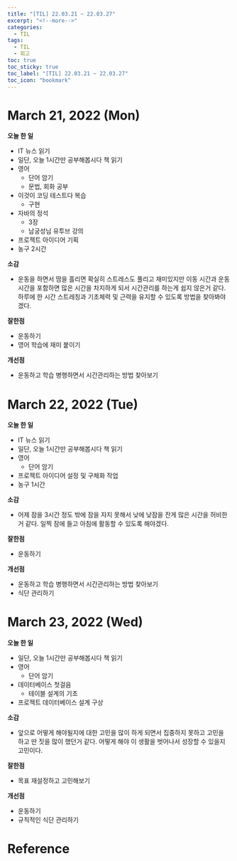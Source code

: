 ```yaml
---
title: "[TIL] 22.03.21 ~ 22.03.27"
excerpt: "<!--more-->"
categories:
  - TIL
tags:
  - TIL
  - 회고
toc: true
toc_sticky: true
toc_label: "[TIL] 22.03.21 ~ 22.03.27"
toc_icon: "bookmark"
---
```


# March 21, 2022 (Mon)

**오늘 한 일**
- IT 뉴스 읽기
- 일단, 오늘 1시간만 공부해봅시다 책 읽기
- 영어
  - 단어 암기
  - 문법, 회화 공부
- 이것이 코딩 테스트다 복습
  - 구현
- 자바의 정석
  - 3장
  - 남궁성님 유투브 강의
- 프로젝트 아이디어 기획
- 농구 2시간

**소감**
- 운동을 하면서 땀을 흘리면 확실히 스트레스도 풀리고 재미있지만 이동 시간과 운동시간을 포함하면 많은 시간을 차지하게 되서 시간관리를 하는게 쉽지 않은거 같다. 하루에 한 시간 스트레칭과 기초체력 및 근력을 유지할 수 있도록 방법을 찾아봐야겠다.

**잘한점**
- 운동하기
- 영어 학습에 재미 붙이기

**개선점**
- 운동하고 학습 병행하면서 시간관리하는 방법 찾아보기

# March 22, 2022 (Tue)

**오늘 한 일**
- IT 뉴스 읽기
- 일단, 오늘 1시간만 공부해봅시다 책 읽기
- 영어
  - 단어 암기
- 프로젝트 아이디어 설정 및 구체화 작업
- 농구 1시간

**소감**
- 어제 잠을 3시간 정도 밖에 잠을 자지 못해서 낮에 낮잠을 잔게 많은 시간을 허비한거 같다.
일찍 잠에 들고 아침에 활동할 수 있도록 해야겠다.

**잘한점**
- 운동하기

**개선점**
- 운동하고 학습 병행하면서 시간관리하는 방법 찾아보기
- 식단 관리하기

# March 23, 2022 (Wed)

**오늘 한 일**
- 일단, 오늘 1시간만 공부해봅시다 책 읽기
- 영어
  - 단어 암기
- 데이터베이스 첫걸음
  - 테이블 설계의 기초
- 프로젝트 데이터베이스 설계 구상

**소감**
- 앞으로 어떻게 해야될지에 대한 고민을 많이 하게 되면서 집중하지 못하고 고민을 하고 딴 짓을 많이 했던거 같다.
어떻게 해야 이 생활을 벗어나서 성장할 수 있을지 고민이다.

**잘한점**
- 목표 재설정하고 고민해보기

**개선점**
- 운동하기
- 규칙적인 식단 관리하기

# Reference
